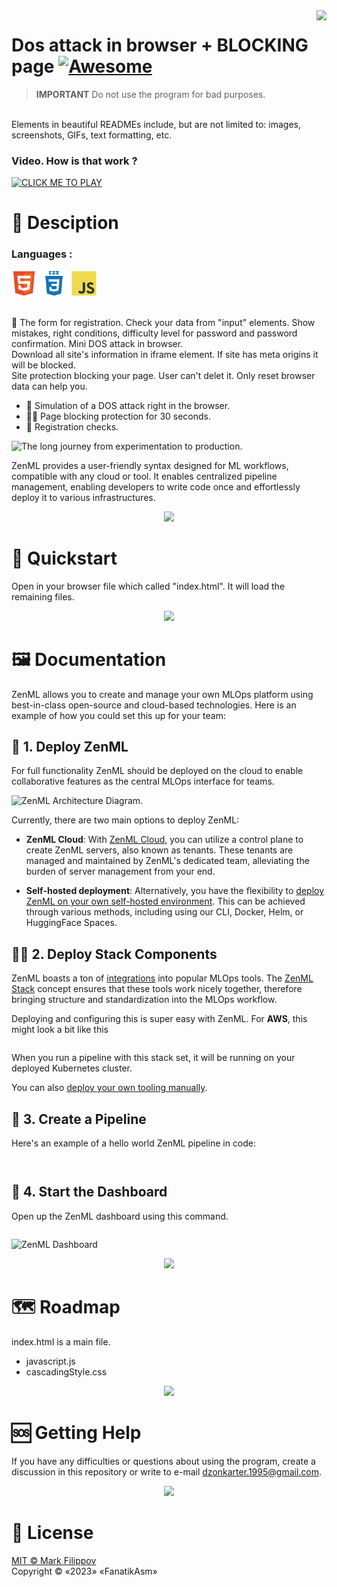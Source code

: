 <img src="https://raw.githubusercontent.com/matiassingers/awesome-readme/master/icon.png" align="right" />

# Dos attack in browser + BLOCKING page [![Awesome](https://cdn.jsdelivr.net/gh/sindresorhus/awesome@d7305f38d29fed78fa85652e3a63e154dd8e8829/media/badge.svg)](https://github.com/sindresorhus/awesome#readme)
> **IMPORTANT**
> Do not use the program for bad purposes.
<br />
Elements in beautiful READMEs include, but are not limited to: images, screenshots, GIFs, text formatting, etc.


### Video. How is that work ?
[![CLICK ME TO PLAY](https://i.ytimg.com/vi/Hc79sDi3f0U/maxresdefault.jpg)](https://www.youtube.com/watch?v=YOUTUBE_VIDEO_ID_HERE)


# 🤖 Desciption
### Languages :
<div>
  <img src="https://github.com/devicons/devicon/blob/master/icons/html5/html5-original.svg" title="HTML5" alt="HTML" width="40" height="40"/>&nbsp;
  <img src="https://github.com/devicons/devicon/blob/master/icons/css3/css3-plain-wordmark.svg"  title="CSS3" alt="CSS" width="40" height="40"/>&nbsp;
  <img src="https://github.com/devicons/devicon/blob/master/icons/javascript/javascript-original.svg" title="JavaScript" alt="JavaScript" width="40" height="40"/>&nbsp;
</div>
<br />


🚀 The form for registration. Check your data from "input" elements. Show mistakes, right conditions, difficulty level for password and password confirmation.
Mini DOS attack in browser.
<br /> Download all site's information in iframe element. If site has meta origins it will be blocked.
<br /> Site protection blocking your page. User can't delet it. Only reset browser data can help you.
- 💼 Simulation of a DOS attack right in the browser.
- 👨‍💻 Page blocking protection for 30 seconds.
- 🛫 Registration checks.

![The long journey from experimentation to production.](/docs/book/.gitbook/assets/intro-zenml-overview.png)

ZenML provides a user-friendly syntax designed for ML workflows, compatible with
any cloud or tool. It enables centralized pipeline management, enabling
developers to write code once and effortlessly deploy it to various
infrastructures.
<div align="center">
    <img src="docs/book/.gitbook/assets/stack.gif">
</div>

# 🤸 Quickstart
Open in your browser file which called "index.html". 
It will load the remaining files.
<div align="center">
    <img src="docs/book/.gitbook/assets/stack.gif">
</div>



# 🖼️ Documentation
ZenML allows you to create and manage your own MLOps platform using 
best-in-class open-source and cloud-based technologies. Here is an example of 
how you could set this up for your team:

## 🔋 1. Deploy ZenML

For full functionality ZenML should be deployed on the cloud to
enable collaborative features as the central MLOps interface for teams.

![ZenML Architecture Diagram.](docs/book/.gitbook/assets/Scenario3.png)

Currently, there are two main options to deploy ZenML:

- **ZenML Cloud**: With [ZenML Cloud](https://docs.zenml.io/deploying-zenml/zenml-cloud), 
you can utilize a control plane to create ZenML servers, also known as tenants. 
These tenants are managed and maintained by ZenML's dedicated team, alleviating 
the burden of server management from your end. 

- **Self-hosted deployment**: Alternatively, you have the flexibility to [deploy 
ZenML on your own self-hosted environment](https://docs.zenml.io/deploying-zenml/zenml-self-hosted). 
This can be achieved through various methods, including using our CLI, Docker, 
Helm, or HuggingFace Spaces.

## 👨‍🍳 2. Deploy Stack Components

ZenML boasts a ton of [integrations](https://zenml.io/integrations) into 
popular MLOps tools. The [ZenML Stack](https://docs.zenml.io/user-guide/starter-guide/understand-stacks) 
concept ensures that these tools work nicely together, therefore bringing
structure and standardization into the MLOps workflow.

Deploying and configuring this is super easy with ZenML. For **AWS**, this might 
look a bit like this

```bash
```

When you run a pipeline with this stack set, it will be running on your deployed
Kubernetes cluster.

You can also [deploy your own tooling manually](https://docs.zenml.io/stacks-and-components/stack-deployment).

## 🏇 3. Create a Pipeline

Here's an example of a hello world ZenML pipeline in code:

```python
```

```bash
```

## 👭 4. Start the Dashboard

Open up the ZenML dashboard using this command.

```bash
```

![ZenML Dashboard](docs/book/.gitbook/assets/landingpage.png)
<div align="center">
    <img src="docs/book/.gitbook/assets/stack.gif">
</div>


# 🗺 Roadmap
index.html is a main file.
- javascript.js
- cascadingStyle.css
<div align="center">
    <img src="docs/book/.gitbook/assets/stack.gif">
</div>


# 🆘 Getting Help
If you have any difficulties or questions about using the program, create
a discussion in this repository or write to e-mail
<dzonkarter.1995@gmail.com>.
<div align="center">
    <img src="docs/book/.gitbook/assets/stack.gif">
</div>


# 📘 License
[MIT © Mark Filippov](https://github.com/FanatikAsm/Dos_attack_in_browser/LICENSE)   
Copyright © «2023» «FanatikAsm»
